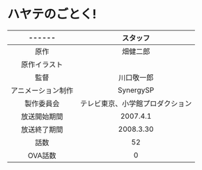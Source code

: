 # ハヤテのごとく!

|------|スタッフ|
|:------:|:------:|
|原作|畑健二郎|
|原作イラスト||
|監督|川口敬一郎|
|アニメーション制作|SynergySP|
|製作委員会|テレビ東京、小学館プロダクション|
|放送開始期間|2007.4.1|
|放送終了期間|2008.3.30|
|話数|52|
|OVA話数|0|
